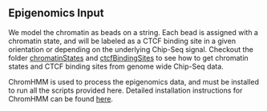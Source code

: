 ## Epigenomics Input 

We model the chromatin as beads on a string. Each bead is assigned with a chromatin state, and will be labeled as a CTCF binding site in a given orientation or depending on the underlying Chip-Seq signal. Checkout the folder [chromatinStates](./chromatinStates) and [ctcfBindingSites](./ctcfBindingSites) to see how to get chromatin states and CTCF binding sites from genome wide Chip-Seq data. 

ChromHMM is used to process the epigenomics data, and must be installed to run all the scripts provided here. Detailed installation instructions for ChromHMM can be found [here](http://compbio.mit.edu/ChromHMM/). 

